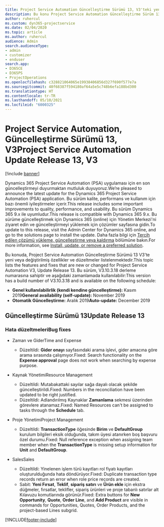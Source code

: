 ```yaml
---
title: Project Service Automation Güncelleştirme Sürümü 13, V3'teki yenilikler veya değişiklikler
description: Bu konu Project Service Automation Güncelleştirme Sürüm 13, V3'teki yenilikler hakkında bilgi sağlar.
author: ruhercul
ms.custom: dyn365-projectservice
ms.date: 02/04/2020
ms.topic: article
ms.author: ruhercul
audience: Admin
search.audienceType:
- admin
- customizer
- enduser
search.app:
- D365CE
- D365PS
- ProjectOperations
ms.openlocfilehash: c328821064065e19938406856d327f690f577e7a
ms.sourcegitcommit: 40f68387f594180af64a5e5c748b6efa188bd300
ms.translationtype: HT
ms.contentlocale: tr-TR
ms.lasthandoff: 05/10/2021
ms.locfileid: "6000325"
---
```

# <a name="project-service-automation-update-release-13-v3"></a><span data-ttu-id="0c1b0-103">Project Service Automation, Güncelleştirme Sürümü 13, V3</span><span class="sxs-lookup"><span data-stu-id="0c1b0-103">Project Service Automation Update Release 13, V3</span></span>

[!include [banner](../includes/psa-now-project-operations.md)]

<span data-ttu-id="0c1b0-104">Dynamics 365 Project Service Automation (PSA) uygulaması için en son güncelleştirmeyi duyurmaktan mutluluk duyuyoruz.</span><span class="sxs-lookup"><span data-stu-id="0c1b0-104">We’re pleased to announce the latest update for the Dynamics 365 Project Service Automation (PSA) application.</span></span> <span data-ttu-id="0c1b0-105">Bu sürüm kalite, performans ve kullanım için bazı önemli iyileştirmeler içerir.</span><span class="sxs-lookup"><span data-stu-id="0c1b0-105">This release includes some important improvements to quality, performance, and usability.</span></span> <span data-ttu-id="0c1b0-106">Bu sürüm Dynamics 365 9.x ile uyumludur.</span><span class="sxs-lookup"><span data-stu-id="0c1b0-106">This release is compatible with Dynamics 365 9.x.</span></span> <span data-ttu-id="0c1b0-107">Bu sürüme güncelleştirmek için Dynamics 365 (online) için Yönetim Merkezi'ni ziyaret edin ve güncelleştirmeyi yüklemek için çözümler sayfasına gidin.</span><span class="sxs-lookup"><span data-stu-id="0c1b0-107">To update to this release, visit the Admin Center for Dynamics 365 online, and go to the solutions page to install the update.</span></span> <span data-ttu-id="0c1b0-108">Daha fazla bilgi için [Tercih edilen çözümü yükleme, güncelleştirme veya kaldırma](/power-platform/admin/install-remove-preferred-solution) bölümüne bakın.</span><span class="sxs-lookup"><span data-stu-id="0c1b0-108">For more information, see [Install, update, or remove a preferred solution](/power-platform/admin/install-remove-preferred-solution).</span></span>

<span data-ttu-id="0c1b0-109">Bu konuda, Project Service Automation Güncelleştirme Sürümü 13 V3'te yeni veya değiştirilmiş özellikler ve düzeltmeler listelenmektedir.</span><span class="sxs-lookup"><span data-stu-id="0c1b0-109">This topic lists the features and fixes that are new or changed for Project Service Automation V3, Update Release 13.</span></span> <span data-ttu-id="0c1b0-110">Bu sürüm, V3.10.3.18 derleme numarasına sahiptir ve aşağıdaki zamanlamada kullanılabilir:</span><span class="sxs-lookup"><span data-stu-id="0c1b0-110">This version has a build number of V3.10.3.18 and is available on the following schedule:</span></span>

- <span data-ttu-id="0c1b0-111">**Genel kullanılabilirlik (kendi kendine güncelleştirme):** Kasım 2019</span><span class="sxs-lookup"><span data-stu-id="0c1b0-111">**General availability (self-update):** November 2019</span></span>
- <span data-ttu-id="0c1b0-112">**Otomatik Güncelleştirme:** Aralık 2019</span><span class="sxs-lookup"><span data-stu-id="0c1b0-112">**Auto-update:** December 2019</span></span>


## <a name="update-release-13"></a><span data-ttu-id="0c1b0-113">Güncelleştirme Sürümü 13</span><span class="sxs-lookup"><span data-stu-id="0c1b0-113">Update Release 13</span></span> 

### <a name="bug-fixes"></a><span data-ttu-id="0c1b0-114">Hata düzeltmeleri</span><span class="sxs-lookup"><span data-stu-id="0c1b0-114">Bug fixes</span></span>

- <span data-ttu-id="0c1b0-115">Zaman ve Gider</span><span class="sxs-lookup"><span data-stu-id="0c1b0-115">Time and Expense</span></span>

     - <span data-ttu-id="0c1b0-116">Düzeltildi: **Gider onayı** sayfasındaki arama işlevi, gider amacına göre arama sırasında çalışmıyor.</span><span class="sxs-lookup"><span data-stu-id="0c1b0-116">Fixed: Search functionality on the **Expense approval** page does not work when searching by expense purpose.</span></span>

- <span data-ttu-id="0c1b0-117">Kaynak Yönetimi</span><span class="sxs-lookup"><span data-stu-id="0c1b0-117">Resource Management</span></span>

     - <span data-ttu-id="0c1b0-118">Düzeltildi: Mutabakattaki sayılar sağa dayalı olacak şekilde güncelleştirildi.</span><span class="sxs-lookup"><span data-stu-id="0c1b0-118">Fixed: Numbers in the reconciliation have been updated to be right justified.</span></span>
     - <span data-ttu-id="0c1b0-119">Düzeltildi: Adlandırılmış Kaynaklar **Zamanlama** sekmesi üzerinden görevlere atanamaz.</span><span class="sxs-lookup"><span data-stu-id="0c1b0-119">Fixed: Named Resources can't be assigned to tasks through the **Schedule** tab.</span></span>

- <span data-ttu-id="0c1b0-120">Proje Yönetimi</span><span class="sxs-lookup"><span data-stu-id="0c1b0-120">Project Management</span></span>

     - <span data-ttu-id="0c1b0-121">Düzeltildi: **TransactionType** öğesinde **Birim** ve **DefaultGroup** kurulum bilgileri eksik olduğunda, takım üyesi atanırken boş başvuru özel durumu.</span><span class="sxs-lookup"><span data-stu-id="0c1b0-121">Fixed: Null reference exception when assigning team member when the **TransactionType** is missing setup information for **Unit** and **DefaultGroup**.</span></span>

- <span data-ttu-id="0c1b0-122">Sales</span><span class="sxs-lookup"><span data-stu-id="0c1b0-122">Sales</span></span>

     - <span data-ttu-id="0c1b0-123">Düzeltildi: Yinelenen işlem türü kayıtları rol fiyatı kayıtları oluşturulduğunda hata döndürüyor.</span><span class="sxs-lookup"><span data-stu-id="0c1b0-123">Fixed: Duplicate transaction type records return an error when role price records are created.</span></span>
     - <span data-ttu-id="0c1b0-124">Sabit: **Yeni Fırsat**, **Teklif**, **sipariş satırı** ve **Ürün ekle** için ekstra düğmeler, fırsatlar, teklifler, sipariş ürünleri ve proje tabanlı satırlar alt Kılavuzu komutlarında görünür.</span><span class="sxs-lookup"><span data-stu-id="0c1b0-124">Fixed: Extra buttons for **New Opportunity**, **Quote**, **Order Line**, and **Add Product** are visible in commands for Opportunities, Quotes, Order Products, and the project-based Lines subgrid.</span></span>




[!INCLUDE[footer-include](../includes/footer-banner.md)]